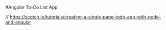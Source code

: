 #Angular To-Do List App


// https://scotch.io/tutorials/creating-a-single-page-todo-app-with-node-and-angular